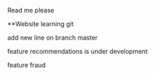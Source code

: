 Read me please

\*\*Website learning git

add new line on branch master

feature recommendations is under development

feature fraud
